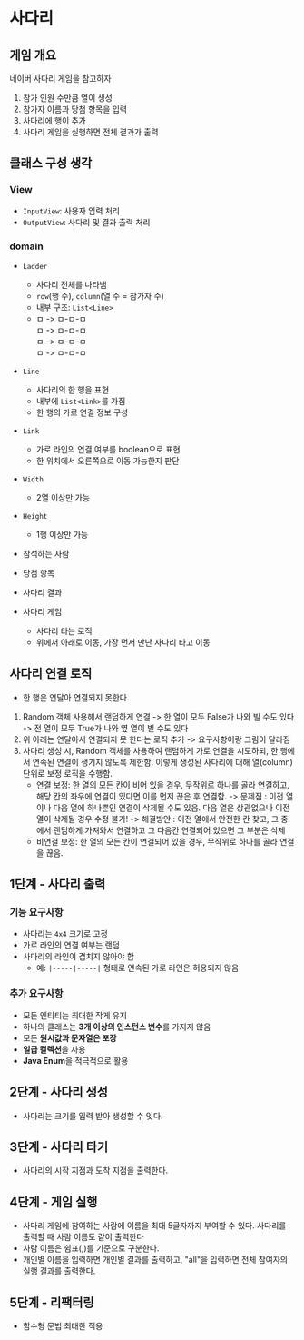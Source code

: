 # 사다리

## 게임 개요
네이버 사다리 게임을 참고하자
1. 참가 인원 수만큼 열이 생성
2. 참가자 이름과 당첨 항목을 입력
3. 사다리에 행이 추가
4. 사다리 게임을 실행하면 전체 결과가 출력

## 클래스 구성 생각
### View
- `InputView`: 사용자 입력 처리
- `OutputView`: 사다리 및 결과 출력 처리
### domain
- `Ladder`
  - 사다리 전체를 나타냄
  - `row`(행 수), `column`(열 수 = 참가자 수)
  - 내부 구조: `List<Line>`
  - ㅁ -> ㅁ-ㅁ-ㅁ   
    ㅁ -> ㅁ-ㅁ-ㅁ   
    ㅁ -> ㅁ-ㅁ-ㅁ   
    ㅁ -> ㅁ-ㅁ-ㅁ   

- `Line`
  - 사다리의 한 행을 표현
  - 내부에 `List<Link>`를 가짐
  - 한 행의 가로 연결 정보 구성

- `Link`
  - 가로 라인의 연결 여부를 boolean으로 표현
  - 한 위치에서 오른쪽으로 이동 가능한지 판단

- `Width`
  - 2열 이상만 가능
- `Height`
  - 1행 이상만 가능

- 참석하는 사람
- 당첨 항목
- 사다리 결과
- 사다리 게임
    - 사다리 타는 로직 
    - 위에서 아래로 이동, 가장 먼저 만난 사다리 타고 이동

## 사다리 연결 로직
- 한 행은 연달아 연결되지 못한다. 

1. Random 객체 사용해서 랜덤하게 연결
   -> 한 열이 모두 False가 나와 빌 수도 있다
   -> 전 열이  모두 True가 나와 옆 열이 빌 수도 있다
2. 위 아래는 연달아서 연결되지 못 한다는 로직 추가
   -> 요구사항이랑 그림이 달라짐
3. 사다리 생성 시, Random 객체를 사용하여 랜덤하게 가로 연결을 시도하되, 한 행에서 연속된 연결이 생기지 않도록 제한함.
   이렇게 생성된 사다리에 대해 열(column) 단위로 보정 로직을 수행함.
    - 연결 보정: 한 열의 모든 칸이 비어 있을 경우,
      무작위로 하나를 골라 연결하고, 해당 칸의 좌우에 연결이 있다면 이를 먼저 끊은 후 연결함.
        -> 문제점 : 이전 열이나 다음 열에 하나뿐인 연결이 삭제될 수도 있음. 다음 열은 상관없으나 이전 열이 삭제될 경우 수정 불가! 
        -> 해결방안 : 이전 열에서 안전한 칸 찾고, 그 중에서 랜덤하게 가져와서 연결하고 그 다음칸 연결되어 있으면 그 부분은 삭제 
   - 비연결 보정: 한 열의 모든 칸이 연결되어 있을 경우,
     무작위로 하나를 골라 연결을 끊음.

## 1단계 - 사다리 출력
### 기능 요구사항
- 사다리는 `4x4` 크기로 고정
- 가로 라인의 연결 여부는 랜덤
- 사다리의 라인이 겹치지 않아야 함
  - 예: `|-----|-----|` 형태로 연속된 가로 라인은 허용되지 않음

### 추가 요구사항
- 모든 엔티티는 최대한 작게 유지
- 하나의 클래스는 **3개 이상의 인스턴스 변수**를 가지지 않음
- 모든 **원시값과 문자열은 포장**
- **일급 컬렉션**을 사용
- **Java Enum**을 적극적으로 활용

## 2단계 - 사다리 생성
- 사다리는 크기를 입력 받아 생성할 수 잇다.

## 3단계 - 사다리 타기
- 사다리의 시작 지점과 도착 지점을 출력한다.

## 4단계 - 게임 실행
- 사다리 게임에 참여하는 사람에 이름을 최대 5글자까지 부여할 수 있다. 사다리를 출력할 때 사람 이름도 같이 출력한다
- 사람 이름은 쉼표(,)를 기준으로 구분한다.
- 개인별 이름을 입력하면 개인별 결과를 출력하고, "all"을 입력하면 전체 참여자의 실행 결과를 출력한다.

## 5단계 - 리팩터링
- 함수형 문법 최대한 적용